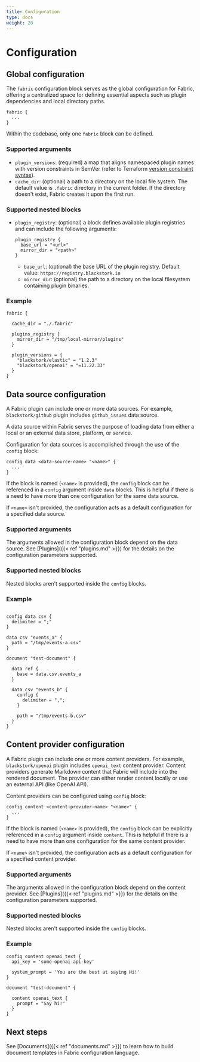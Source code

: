 ```yaml
---
title: Configuration
type: docs
weight: 20
---
```


# Configuration

## Global configuration

The `fabric` configuration block serves as the global configuration for Fabric, offering a centralized space for defining essential aspects such as plugin dependencies and local directory paths.

```hcl
fabric {
  ...
}
```

Within the codebase, only one `fabric` block can be defined.

### Supported arguments

- `plugin_versions`: (required) a map that aligns namespaced plugin names with version constraints in SemVer (refer to Terraform [version constraint syntax](https://developer.hashicorp.com/terraform/language/expressions/version-constraints#version-constraint-syntax)).
- `cache_dir`: (optional) a path to a directory on the local file system. The default value is `.fabric` directory in the current folder. If the directory doesn't exist, Fabric creates it upon the first run.

### Supported nested blocks

- `plugin_registry`: (optional) a block defines available plugin registries and can include the following arguments:

  ```hcl
  plugin_registry {
    base_url = "<url>"
    mirror_dir = "<path>"
  }
  ```

  - `base_url`: (optional) the base URL of the plugin registry. Default value: `https://registry.blackstork.io`
  - `mirror_dir`: (optional) the path to a directory on the local filesystem containing plugin binaries.

### Example

```hcl
fabric {

  cache_dir = "./.fabric"

  plugins_registry {
    mirror_dir = "/tmp/local-mirror/plugins"
  }

  plugin_versions = {
    "blackstork/elastic" = "1.2.3"
    "blackstork/openai" = "=11.22.33"
  }
}
```

## Data source configuration

A Fabric plugin can include one or more data sources. For example, `blackstork/github` plugin includes `github_issues` data source.

A data source within Fabric serves the purpose of loading data from either a local or an external data store, platform, or service.

Configuration for data sources is accomplished through the use of the `config` block:

```hcl
config data <data-source-name> "<name>" {
  ...
}
```

If the block is named (`<name>` is provided), the `config` block can be referenced in a `config` argument inside `data` blocks. This is helpful if there is a need to have more than one configuration for the same data source.

If `<name>` isn't provided, the configuration acts as a default configuration for a specified data source.

### Supported arguments

The arguments allowed in the configuration block depend on the data source. See [Plugins]({{< ref "plugins.md" >}}) for the details on the configuration parameters supported.

### Supported nested blocks

Nested blocks aren't supported inside the `config` blocks.

### Example

```hcl

config data csv {
  delimiter = ";"
}

data csv "events_a" {
  path = "/tmp/events-a.csv"
}

document "test-document" {

  data ref {
    base = data.csv.events_a
  }

  data csv "events_b" {
    config {
      delimiter = ",";
    }

    path = "/tmp/events-b.csv"
  }
}
```

## Content provider configuration

A Fabric plugin can include one or more content providers. For example, `blackstork/openai` plugin includes `openai_text` content provider.
Content providers generate Markdown content that Fabric will include into the rendered document. The provider can either render content locally or use an external API (like OpenAI API).

Content providers can be configured using `config` block:

```hcl
config content <content-provider-name> "<name>" {
  ...
}
```

If the block is named (`<name>` is provided), the `config` block can be explicitly referenced in a `config` argument inside `content`. This is helpful if there is a need to have more than one configuration for the same content provider.

If `<name>` isn't provided, the configuration acts as a default configuration for a specified content provider.

### Supported arguments

The arguments allowed in the configuration block depend on the content provider. See [Plugins]({{< ref "plugins.md" >}}) for the details on the configuration parameters supported.

### Supported nested blocks

Nested blocks aren't supported inside the `config` blocks.

### Example

```hcl
config content openai_text {
  api_key = 'some-openai-api-key'

  system_prompt = 'You are the best at saying Hi!'
}

document "test-document" {

  content openai_text {
    prompt = "Say hi!"
  }
}
```

## Next steps

See [Documents]({{< ref "documents.md" >}}) to learn how to build document templates in Fabric configuration language.
